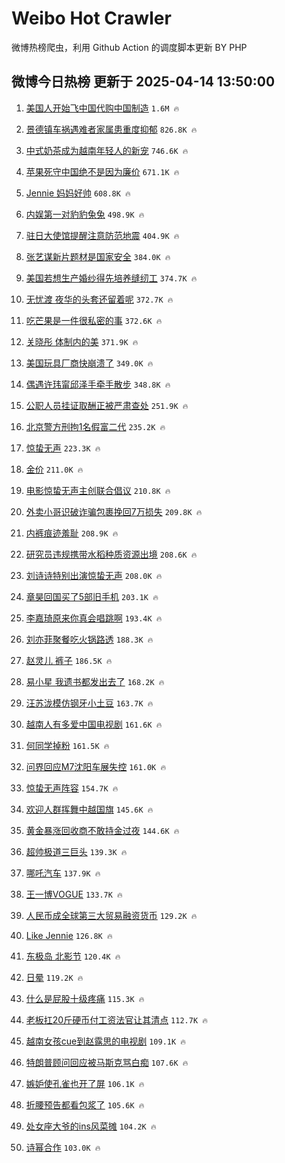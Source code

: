 # Weibo Hot Crawler 



微博热榜爬虫，利用 Github Action 的调度脚本更新 BY PHP 


## 微博今日热榜 更新于 2025-04-14 13:50:00 
1. [美国人开始飞中国代购中国制造](https://s.weibo.com/weibo?q=%23%E7%BE%8E%E5%9B%BD%E4%BA%BA%E5%BC%80%E5%A7%8B%E9%A3%9E%E4%B8%AD%E5%9B%BD%E4%BB%A3%E8%B4%AD%E4%B8%AD%E5%9B%BD%E5%88%B6%E9%80%A0%23&t=31&band_rank=1&Refer=top) `1.6M 🔥` 

1. [景德镇车祸遇难者家属患重度抑郁](https://s.weibo.com/weibo?q=%23%E6%99%AF%E5%BE%B7%E9%95%87%E8%BD%A6%E7%A5%B8%E9%81%87%E9%9A%BE%E8%80%85%E5%AE%B6%E5%B1%9E%E6%82%A3%E9%87%8D%E5%BA%A6%E6%8A%91%E9%83%81%23&t=31&band_rank=2&Refer=top) `826.8K 🔥` 

1. [中式奶茶成为越南年轻人的新宠](https://s.weibo.com/weibo?q=%23%E4%B8%AD%E5%BC%8F%E5%A5%B6%E8%8C%B6%E6%88%90%E4%B8%BA%E8%B6%8A%E5%8D%97%E5%B9%B4%E8%BD%BB%E4%BA%BA%E7%9A%84%E6%96%B0%E5%AE%A0%23&t=31&band_rank=3&Refer=top) `746.6K 🔥` 

1. [苹果死守中国绝不是因为廉价](https://s.weibo.com/weibo?q=%23%E8%8B%B9%E6%9E%9C%E6%AD%BB%E5%AE%88%E4%B8%AD%E5%9B%BD%E7%BB%9D%E4%B8%8D%E6%98%AF%E5%9B%A0%E4%B8%BA%E5%BB%89%E4%BB%B7%23&t=31&band_rank=4&Refer=top) `671.1K 🔥` 

1. [Jennie 妈妈好帅](https://s.weibo.com/weibo?q=Jennie%20%E5%A6%88%E5%A6%88%E5%A5%BD%E5%B8%85&t=31&band_rank=5&Refer=top) `608.8K 🔥` 

1. [内娱第一对豹豹兔兔](https://s.weibo.com/weibo?q=%E5%86%85%E5%A8%B1%E7%AC%AC%E4%B8%80%E5%AF%B9%E8%B1%B9%E8%B1%B9%E5%85%94%E5%85%94&t=31&band_rank=6&Refer=top) `498.9K 🔥` 

1. [驻日大使馆提醒注意防范地震](https://s.weibo.com/weibo?q=%23%E9%A9%BB%E6%97%A5%E5%A4%A7%E4%BD%BF%E9%A6%86%E6%8F%90%E9%86%92%E6%B3%A8%E6%84%8F%E9%98%B2%E8%8C%83%E5%9C%B0%E9%9C%87%23&t=31&band_rank=7&Refer=top) `404.9K 🔥` 

1. [张艺谋新片题材是国家安全](https://s.weibo.com/weibo?q=%23%E5%BC%A0%E8%89%BA%E8%B0%8B%E6%96%B0%E7%89%87%E9%A2%98%E6%9D%90%E6%98%AF%E5%9B%BD%E5%AE%B6%E5%AE%89%E5%85%A8%23&t=31&band_rank=8&Refer=top) `384.0K 🔥` 

1. [美国若想生产婚纱得先培养缝纫工](https://s.weibo.com/weibo?q=%23%E7%BE%8E%E5%9B%BD%E8%8B%A5%E6%83%B3%E7%94%9F%E4%BA%A7%E5%A9%9A%E7%BA%B1%E5%BE%97%E5%85%88%E5%9F%B9%E5%85%BB%E7%BC%9D%E7%BA%AB%E5%B7%A5%23&t=31&band_rank=9&Refer=top) `374.7K 🔥` 

1. [无忧渡 夜华的头套还留着呢](https://s.weibo.com/weibo?q=%E6%97%A0%E5%BF%A7%E6%B8%A1%20%E5%A4%9C%E5%8D%8E%E7%9A%84%E5%A4%B4%E5%A5%97%E8%BF%98%E7%95%99%E7%9D%80%E5%91%A2&t=31&band_rank=10&Refer=top) `372.7K 🔥` 

1. [吃芒果是一件很私密的事](https://s.weibo.com/weibo?q=%E5%90%83%E8%8A%92%E6%9E%9C%E6%98%AF%E4%B8%80%E4%BB%B6%E5%BE%88%E7%A7%81%E5%AF%86%E7%9A%84%E4%BA%8B&t=31&band_rank=11&Refer=top) `372.6K 🔥` 

1. [关晓彤 体制内的美](https://s.weibo.com/weibo?q=%E5%85%B3%E6%99%93%E5%BD%A4%20%E4%BD%93%E5%88%B6%E5%86%85%E7%9A%84%E7%BE%8E&t=31&band_rank=12&Refer=top) `371.9K 🔥` 

1. [美国玩具厂商快崩溃了](https://s.weibo.com/weibo?q=%23%E7%BE%8E%E5%9B%BD%E7%8E%A9%E5%85%B7%E5%8E%82%E5%95%86%E5%BF%AB%E5%B4%A9%E6%BA%83%E4%BA%86%23&t=31&band_rank=13&Refer=top) `349.0K 🔥` 

1. [偶遇许玮甯邱泽手牵手散步](https://s.weibo.com/weibo?q=%23%E5%81%B6%E9%81%87%E8%AE%B8%E7%8E%AE%E7%94%AF%E9%82%B1%E6%B3%BD%E6%89%8B%E7%89%B5%E6%89%8B%E6%95%A3%E6%AD%A5%23&t=31&band_rank=14&Refer=top) `348.8K 🔥` 

1. [公职人员挂证取酬正被严肃查处](https://s.weibo.com/weibo?q=%23%E5%85%AC%E8%81%8C%E4%BA%BA%E5%91%98%E6%8C%82%E8%AF%81%E5%8F%96%E9%85%AC%E6%AD%A3%E8%A2%AB%E4%B8%A5%E8%82%83%E6%9F%A5%E5%A4%84%23&t=31&band_rank=15&Refer=top) `251.9K 🔥` 

1. [北京警方刑拘1名假富二代](https://s.weibo.com/weibo?q=%23%E5%8C%97%E4%BA%AC%E8%AD%A6%E6%96%B9%E5%88%91%E6%8B%981%E5%90%8D%E5%81%87%E5%AF%8C%E4%BA%8C%E4%BB%A3%23&t=31&band_rank=16&Refer=top) `235.2K 🔥` 

1. [惊蛰无声](https://s.weibo.com/weibo?q=%E6%83%8A%E8%9B%B0%E6%97%A0%E5%A3%B0&t=31&band_rank=17&Refer=top) `223.3K 🔥` 

1. [金价](https://s.weibo.com/weibo?q=%E9%87%91%E4%BB%B7&t=31&band_rank=18&Refer=top) `211.0K 🔥` 

1. [电影惊蛰无声主创联合倡议](https://s.weibo.com/weibo?q=%23%E7%94%B5%E5%BD%B1%E6%83%8A%E8%9B%B0%E6%97%A0%E5%A3%B0%E4%B8%BB%E5%88%9B%E8%81%94%E5%90%88%E5%80%A1%E8%AE%AE%23&t=31&band_rank=19&Refer=top) `210.8K 🔥` 

1. [外卖小哥识破诈骗包裹挽回7万损失](https://s.weibo.com/weibo?q=%23%E5%A4%96%E5%8D%96%E5%B0%8F%E5%93%A5%E8%AF%86%E7%A0%B4%E8%AF%88%E9%AA%97%E5%8C%85%E8%A3%B9%E6%8C%BD%E5%9B%9E7%E4%B8%87%E6%8D%9F%E5%A4%B1%23&t=31&band_rank=20&Refer=top) `209.8K 🔥` 

1. [内裤痕迹羞耻](https://s.weibo.com/weibo?q=%E5%86%85%E8%A3%A4%E7%97%95%E8%BF%B9%E7%BE%9E%E8%80%BB&t=31&band_rank=21&Refer=top) `208.9K 🔥` 

1. [研究员违规携带水稻种质资源出境](https://s.weibo.com/weibo?q=%23%E7%A0%94%E7%A9%B6%E5%91%98%E8%BF%9D%E8%A7%84%E6%90%BA%E5%B8%A6%E6%B0%B4%E7%A8%BB%E7%A7%8D%E8%B4%A8%E8%B5%84%E6%BA%90%E5%87%BA%E5%A2%83%23&t=31&band_rank=22&Refer=top) `208.6K 🔥` 

1. [刘诗诗特别出演惊蛰无声](https://s.weibo.com/weibo?q=%E5%88%98%E8%AF%97%E8%AF%97%E7%89%B9%E5%88%AB%E5%87%BA%E6%BC%94%E6%83%8A%E8%9B%B0%E6%97%A0%E5%A3%B0&t=31&band_rank=23&Refer=top) `208.0K 🔥` 

1. [章昊回国买了5部旧手机](https://s.weibo.com/weibo?q=%23%E7%AB%A0%E6%98%8A%E5%9B%9E%E5%9B%BD%E4%B9%B0%E4%BA%865%E9%83%A8%E6%97%A7%E6%89%8B%E6%9C%BA%23&t=31&band_rank=24&Refer=top) `203.1K 🔥` 

1. [李嘉琦原来你真会唱跳啊](https://s.weibo.com/weibo?q=%E6%9D%8E%E5%98%89%E7%90%A6%E5%8E%9F%E6%9D%A5%E4%BD%A0%E7%9C%9F%E4%BC%9A%E5%94%B1%E8%B7%B3%E5%95%8A&t=31&band_rank=25&Refer=top) `193.4K 🔥` 

1. [刘亦菲聚餐吃火锅路透](https://s.weibo.com/weibo?q=%23%E5%88%98%E4%BA%A6%E8%8F%B2%E8%81%9A%E9%A4%90%E5%90%83%E7%81%AB%E9%94%85%E8%B7%AF%E9%80%8F%23&t=31&band_rank=26&Refer=top) `188.3K 🔥` 

1. [赵灵儿 裤子](https://s.weibo.com/weibo?q=%E8%B5%B5%E7%81%B5%E5%84%BF%20%E8%A3%A4%E5%AD%90&t=31&band_rank=27&Refer=top) `186.5K 🔥` 

1. [易小星 我遗书都发出去了](https://s.weibo.com/weibo?q=%E6%98%93%E5%B0%8F%E6%98%9F%20%E6%88%91%E9%81%97%E4%B9%A6%E9%83%BD%E5%8F%91%E5%87%BA%E5%8E%BB%E4%BA%86&t=31&band_rank=28&Refer=top) `168.2K 🔥` 

1. [汪苏泷模仿钢牙小土豆](https://s.weibo.com/weibo?q=%E6%B1%AA%E8%8B%8F%E6%B3%B7%E6%A8%A1%E4%BB%BF%E9%92%A2%E7%89%99%E5%B0%8F%E5%9C%9F%E8%B1%86&t=31&band_rank=29&Refer=top) `163.7K 🔥` 

1. [越南人有多爱中国电视剧](https://s.weibo.com/weibo?q=%23%E8%B6%8A%E5%8D%97%E4%BA%BA%E6%9C%89%E5%A4%9A%E7%88%B1%E4%B8%AD%E5%9B%BD%E7%94%B5%E8%A7%86%E5%89%A7%23&t=31&band_rank=30&Refer=top) `161.6K 🔥` 

1. [何同学掉粉](https://s.weibo.com/weibo?q=%23%E4%BD%95%E5%90%8C%E5%AD%A6%E6%8E%89%E7%B2%89%23&t=31&band_rank=31&Refer=top) `161.5K 🔥` 

1. [问界回应M7沈阳车展失控](https://s.weibo.com/weibo?q=%23%E9%97%AE%E7%95%8C%E5%9B%9E%E5%BA%94M7%E6%B2%88%E9%98%B3%E8%BD%A6%E5%B1%95%E5%A4%B1%E6%8E%A7%23&t=31&band_rank=32&Refer=top) `161.0K 🔥` 

1. [惊蛰无声阵容](https://s.weibo.com/weibo?q=%E6%83%8A%E8%9B%B0%E6%97%A0%E5%A3%B0%E9%98%B5%E5%AE%B9&t=31&band_rank=33&Refer=top) `154.7K 🔥` 

1. [欢迎人群挥舞中越国旗](https://s.weibo.com/weibo?q=%23%E6%AC%A2%E8%BF%8E%E4%BA%BA%E7%BE%A4%E6%8C%A5%E8%88%9E%E4%B8%AD%E8%B6%8A%E5%9B%BD%E6%97%97%23&t=31&band_rank=34&Refer=top) `145.6K 🔥` 

1. [黄金暴涨回收商不敢持金过夜](https://s.weibo.com/weibo?q=%23%E9%BB%84%E9%87%91%E6%9A%B4%E6%B6%A8%E5%9B%9E%E6%94%B6%E5%95%86%E4%B8%8D%E6%95%A2%E6%8C%81%E9%87%91%E8%BF%87%E5%A4%9C%23&t=31&band_rank=35&Refer=top) `144.6K 🔥` 

1. [超帅极道三巨头](https://s.weibo.com/weibo?q=%E8%B6%85%E5%B8%85%E6%9E%81%E9%81%93%E4%B8%89%E5%B7%A8%E5%A4%B4&t=31&band_rank=36&Refer=top) `139.3K 🔥` 

1. [哪吒汽车](https://s.weibo.com/weibo?q=%E5%93%AA%E5%90%92%E6%B1%BD%E8%BD%A6&t=31&band_rank=37&Refer=top) `137.9K 🔥` 

1. [王一博VOGUE](https://s.weibo.com/weibo?q=%E7%8E%8B%E4%B8%80%E5%8D%9AVOGUE&t=31&band_rank=38&Refer=top) `133.7K 🔥` 

1. [人民币成全球第三大贸易融资货币](https://s.weibo.com/weibo?q=%23%E4%BA%BA%E6%B0%91%E5%B8%81%E6%88%90%E5%85%A8%E7%90%83%E7%AC%AC%E4%B8%89%E5%A4%A7%E8%B4%B8%E6%98%93%E8%9E%8D%E8%B5%84%E8%B4%A7%E5%B8%81%23&t=31&band_rank=39&Refer=top) `129.2K 🔥` 

1. [Like Jennie](https://s.weibo.com/weibo?q=Like%20Jennie&t=31&band_rank=40&Refer=top) `126.8K 🔥` 

1. [东极岛 北影节](https://s.weibo.com/weibo?q=%E4%B8%9C%E6%9E%81%E5%B2%9B%20%E5%8C%97%E5%BD%B1%E8%8A%82&t=31&band_rank=41&Refer=top) `120.4K 🔥` 

1. [日晕](https://s.weibo.com/weibo?q=%E6%97%A5%E6%99%95&t=31&band_rank=42&Refer=top) `119.2K 🔥` 

1. [什么是屁股十级疼痛](https://s.weibo.com/weibo?q=%E4%BB%80%E4%B9%88%E6%98%AF%E5%B1%81%E8%82%A1%E5%8D%81%E7%BA%A7%E7%96%BC%E7%97%9B&t=31&band_rank=43&Refer=top) `115.3K 🔥` 

1. [老板扛20斤硬币付工资法官让其清点](https://s.weibo.com/weibo?q=%23%E8%80%81%E6%9D%BF%E6%89%9B20%E6%96%A4%E7%A1%AC%E5%B8%81%E4%BB%98%E5%B7%A5%E8%B5%84%E6%B3%95%E5%AE%98%E8%AE%A9%E5%85%B6%E6%B8%85%E7%82%B9%23&t=31&band_rank=44&Refer=top) `112.7K 🔥` 

1. [越南女孩cue到赵露思的电视剧](https://s.weibo.com/weibo?q=%23%E8%B6%8A%E5%8D%97%E5%A5%B3%E5%AD%A9cue%E5%88%B0%E8%B5%B5%E9%9C%B2%E6%80%9D%E7%9A%84%E7%94%B5%E8%A7%86%E5%89%A7%23&t=31&band_rank=45&Refer=top) `109.1K 🔥` 

1. [特朗普顾问回应被马斯克骂白痴](https://s.weibo.com/weibo?q=%23%E7%89%B9%E6%9C%97%E6%99%AE%E9%A1%BE%E9%97%AE%E5%9B%9E%E5%BA%94%E8%A2%AB%E9%A9%AC%E6%96%AF%E5%85%8B%E9%AA%82%E7%99%BD%E7%97%B4%23&t=31&band_rank=46&Refer=top) `107.6K 🔥` 

1. [嫉妒使孔雀也开了屏](https://s.weibo.com/weibo?q=%E5%AB%89%E5%A6%92%E4%BD%BF%E5%AD%94%E9%9B%80%E4%B9%9F%E5%BC%80%E4%BA%86%E5%B1%8F&t=31&band_rank=47&Refer=top) `106.1K 🔥` 

1. [折腰预告都看包浆了](https://s.weibo.com/weibo?q=%E6%8A%98%E8%85%B0%E9%A2%84%E5%91%8A%E9%83%BD%E7%9C%8B%E5%8C%85%E6%B5%86%E4%BA%86&t=31&band_rank=48&Refer=top) `105.6K 🔥` 

1. [处女座大爷的ins风菜摊](https://s.weibo.com/weibo?q=%E5%A4%84%E5%A5%B3%E5%BA%A7%E5%A4%A7%E7%88%B7%E7%9A%84ins%E9%A3%8E%E8%8F%9C%E6%91%8A&t=31&band_rank=49&Refer=top) `104.2K 🔥` 

1. [诗幂合作](https://s.weibo.com/weibo?q=%E8%AF%97%E5%B9%82%E5%90%88%E4%BD%9C&t=31&band_rank=50&Refer=top) `103.0K 🔥` 


